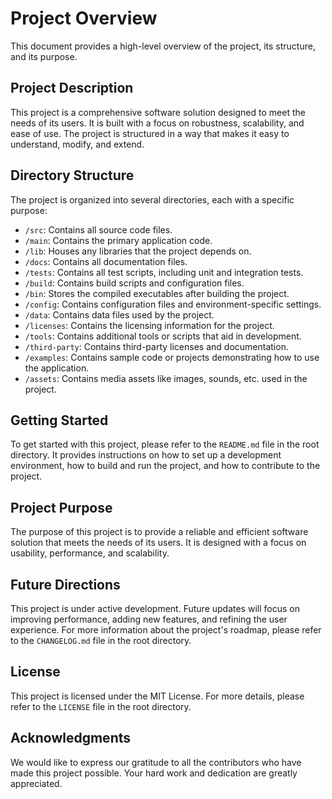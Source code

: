 # Project Overview

This document provides a high-level overview of the project, its structure, and its purpose.

## Project Description

This project is a comprehensive software solution designed to meet the needs of its users. It is built with a focus on robustness, scalability, and ease of use. The project is structured in a way that makes it easy to understand, modify, and extend.

## Directory Structure

The project is organized into several directories, each with a specific purpose:

- `/src`: Contains all source code files.
- `/main`: Contains the primary application code.
- `/lib`: Houses any libraries that the project depends on.
- `/docs`: Contains all documentation files.
- `/tests`: Contains all test scripts, including unit and integration tests.
- `/build`: Contains build scripts and configuration files.
- `/bin`: Stores the compiled executables after building the project.
- `/config`: Contains configuration files and environment-specific settings.
- `/data`: Contains data files used by the project.
- `/licenses`: Contains the licensing information for the project.
- `/tools`: Contains additional tools or scripts that aid in development.
- `/third-party`: Contains third-party licenses and documentation.
- `/examples`: Contains sample code or projects demonstrating how to use the application.
- `/assets`: Contains media assets like images, sounds, etc. used in the project.

## Getting Started

To get started with this project, please refer to the `README.md` file in the root directory. It provides instructions on how to set up a development environment, how to build and run the project, and how to contribute to the project.

## Project Purpose

The purpose of this project is to provide a reliable and efficient software solution that meets the needs of its users. It is designed with a focus on usability, performance, and scalability.

## Future Directions

This project is under active development. Future updates will focus on improving performance, adding new features, and refining the user experience. For more information about the project's roadmap, please refer to the `CHANGELOG.md` file in the root directory.

## License

This project is licensed under the MIT License. For more details, please refer to the `LICENSE` file in the root directory.

## Acknowledgments

We would like to express our gratitude to all the contributors who have made this project possible. Your hard work and dedication are greatly appreciated.

